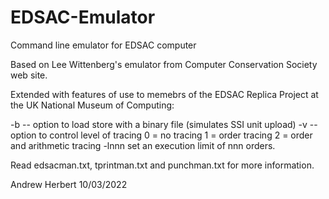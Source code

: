 # EDSAC-Emulator

Command line emulator for EDSAC computer

Based on Lee Wittenberg's emulator from Computer Conservation Society web site.

Extended with features of use to memebrs of the EDSAC Replica Project at the UK
National Museum of Computing:

  -b -- option to load store with a binary file  (simulates SSI unit upload)
  -v -- option to control level of tracing
         0 = no tracing
         1 = order tracing
         2 = order and arithmetic tracing
  -lnnn  set an execution limit of nnn orders.
  
  Read edsacman.txt, tprintman.txt and punchman.txt for more information.
  
  Andrew Herbert  10/03/2022
